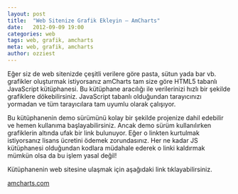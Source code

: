 ```yaml
---
layout: post
title:  "Web Sitenize Grafik Ekleyin – AmCharts"
date:   2012-09-09 19:00
categories: web
tags: web, grafik, amcharts
meta: web, grafik, amcharts
author: ozziest
---
```


Eğer siz de web sitenizde çeşitli verilere göre pasta, sütun yada bar vb. grafikler oluşturmak istiyorsanız amCharts tam size göre HTML5 tabanlı JavaScript kütüphanesi. Bu kütüphane aracılığı ile verilerinizi hızlı bir şekilde grafiklere dökebilirsiniz. JavaScript tabanlı olduğundan tarayıcınızı yormadan ve tüm tarayıcılara tam uyumlu olarak çalışıyor.

Bu kütüphanenin demo sürümünü kolay bir şekilde projenize dahil edebilir ve hemen kullanıma başlayabilirsiniz. Ancak demo sürüm kullanılırken grafiklerin altında ufak bir link bulunuyor. Eğer o linkten kurtulmak istiyorsanız lisans ücretini ödemek zorundasınız. Her ne kadar JS kütüphanesi olduğundan kodlara müdahale ederek o linki kaldırmak mümkün olsa da bu işlem yasal değil!

Kütüphanenin web sitesine ulaşmak için aşağıdaki link tıklayabilirsiniz.

[amcharts.com](http://www.amcharts.com)